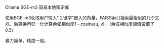 Ollama BGE-m3 简易本地知识库

使用BGE-m3获取用户输入"关键字"嵌入的向量，FAISS索引搜索最相似的几个文档。后转换再归一化计算余弦相似度1 - cosine(u, v)。（余弦相似度阈值设置了0.5）

暴力简单，精度一般。
